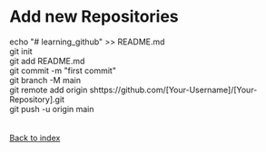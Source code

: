 # Add new Repositories
echo "# learning_github" >> README.md <br />
git init <br />
git add README.md <br />
git commit -m "first commit" <br />
git branch -M main <br />
git remote add origin shttps://github.com/[Your-Username]/[Your-Repository].git <br />
git push -u origin main <br />
<br />
<br />
[Back to index](https://github.com/rahulsdas/learning_github/blob/main/README.md)
